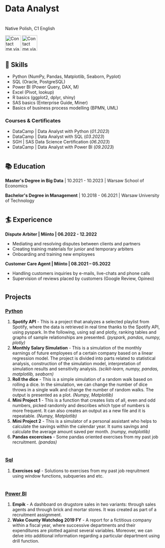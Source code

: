 # Data Analyst
#
Native Polish, C1 English
<p align="left">
  <a href="www.linkedin.com/in/sebastian-kachniarz">
    <img width="50px" title="Contact me via LinkedIn" src="https://cdn.jsdelivr.net/gh/devicons/devicon/icons/linkedin/linkedin-original.svg" /></a>
  <a href="s.kachniarz99@gmail.com">
    <img width="50px" title="Contact me via Gmail" src="https://upload.wikimedia.org/wikipedia/commons/7/7e/Gmail_icon_%282020%29.svg" /></a>
</p>

## 🧰 Skills
- Python (NumPy, Pandas, Matplotlib, Seaborn, Pyplot)
- SQL (Oracle, PostgreSQL)
- Power BI (Power Query, DAX, M)
- Excel (Pivot, lookup)
- R basics (ggplot2, dplyr, shiny)
- SAS basics (Enterprise Guide, Miner)
- Basics of business process modelling (BPMN, UML)

### Courses & Certificates
- DataCamp | Data Analyst with Python (_01.2023_)
- DataCamp | Data Analyst with SQL (_03.2023_)
- SGH | SAS Data Science Certification (_06.2023_)
- DataCamp | Data Analyst with Power BI (_09.2023_)
#

## 📚 Education

__Master's Degree in Big Data__ | 10.2021 - 10.2023 | Warsaw School of Economics

__Bachelor's Degree in Management__ | 10.2018 - 06.2021 | Warsaw University of Technology 
#

## 🏄 Expericence
**Dispute Arbiter | Miinto | 06.2022 - 12.2022**
- Mediating and resolving disputes between clients and partners
- Creating training materials for junior and temporary arbiters
- Onboarding and training new employees

**Customer Care Agent | Miinto | 08.2021 – 05.2022**
- Handling customers inquiries by e-mails, live-chats and phone calls
- Supervision of reviews placed by customers (Google Review, Opineo)
#

## Projects
### [Python](https://github.com/skachniarz/python_projects)

1. __Spotify API__ - This is a project that analyzes a selected playlist from Spotify, where the data is retrieved in real time thanks to the Spotify API, using pyspark. In the following, using sql and plotly, ranking tables and graphs of sample relationships are presented. _(pyspark, pandas, numpy, plotly)_
2. __Monthly Salary Simulation__ - This is a simulation of the monthly earnings of future employees of a certain company based on a linear regression model. The project is divided into parts related to statistical analysis, construction of the simulation model, interpretation of simulation results and sensitivity analysis. _(scikit-learn, numpy, pandas, matplotlib, seaborn)_
3. __Roll the dice__ - This is a simple simulation of a random walk based on rolling a dice. In the simulation, we can change the number of dice throws in a single walk and change the number of random walks. The output is presented as a plot. _(Numpy, Matplotlib)_
4. __Mini Project 1__ - This is a function that creates lists of all, even and odd numbers, picked randomly and describes which type of numbers is more frequent. It can also creates an output as a new file and it is repeatable. _(Numpy, Matplotlib)_
5. __Mini Project 2__ - This is a simulator of a personal assistant who helps to calculate the savings within the calendar year. It sums savings and calculate the average amount saved per month. _(numpy, matplotlib)_
6. __Pandas excercises__ - Some pandas oriented exercises from my past job recruitment. _(pandas)_
#

### [Sql](https://github.com/skachniarz/sql_projects)

1. __Exercises sql__ - Solutions to exercises from my past job reqruitment using window functions, subqueries and etc.
#

### [Power BI](https://github.com/skachniarz/power_bi_projects)

1. __Empik__ - A dashboard on drugstore sales in two variants: through sales agents and through brick and mortar stores. It was created as part of a recruitment assignment.
2. __Wake County Watchdog 2019 FY__ - A report for a fictitious company within a fiscal year, where successive departments and their expenditures are plotted against several variables. Moreover, we can delve into additional information regarding a particular department using drill function. 
#
